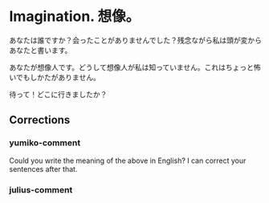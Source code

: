# Imagination. 想像。

あなたは誰ですか？会ったことがありませんでした？残念ながら私は頭が変からあなたと書います。

あなたが想像人です。どうして想像人が私は知っていません。これはちょっと怖いでもしかたがありません。

待って！どこに行きましたか？

## Corrections

### yumiko-comment

Could you write the meaning of the above in English? I can correct your sentences after that.

### julius-comment



